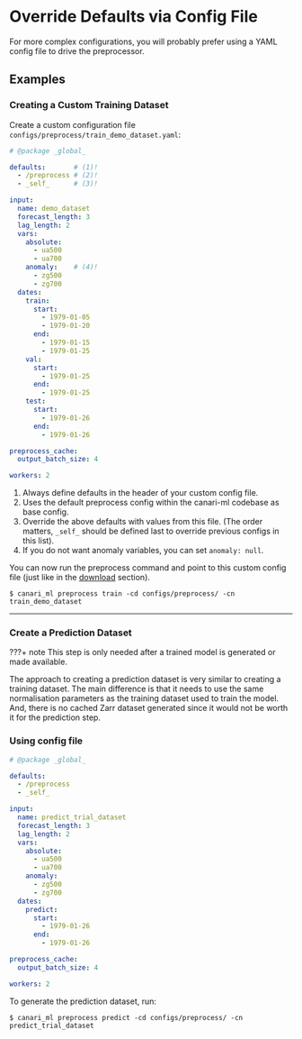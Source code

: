# Override Defaults via Config File

For more complex configurations, you will probably prefer using a YAML config file to drive the preprocessor.

## Examples

### Creating a Custom Training Dataset

Create a custom configuration file `configs/preprocess/train_demo_dataset.yaml`:

``` yaml title="configs/preprocess/train_demo_dataset.yaml" linenums="1"
# @package _global_

defaults:       # (1)!
  - /preprocess # (2)!
  - _self_      # (3)!

input:
  name: demo_dataset
  forecast_length: 3
  lag_length: 2
  vars:
    absolute:
      - ua500
      - ua700
    anomaly:    # (4)!
      - zg500
      - zg700
  dates:
    train:
      start:
        - 1979-01-05
        - 1979-01-20
      end:
        - 1979-01-15
        - 1979-01-25
    val:
      start:
        - 1979-01-25
      end:
        - 1979-01-25
    test:
      start:
        - 1979-01-26
      end:
        - 1979-01-26

preprocess_cache:
  output_batch_size: 4

workers: 2
```

1. Always define defaults in the header of your custom config file.
2. Uses the default preprocess config within the canari-ml codebase as base config.
3. Override the above defaults with values from this file. (The order matters, `_self_` should be defined last to override previous configs in this list).
4. If you do not want anomaly variables, you can set `anomaly: null`.

You can now run the preprocess command and point to this custom config file (just like in the [download](../download/config_file_usage.md#example-override-config-file) section).

``` console
$ canari_ml preprocess train -cd configs/preprocess/ -cn train_demo_dataset
```

---

### Create a Prediction Dataset

???+ note
    This step is only needed after a trained model is generated or made available.

The approach to creating a prediction dataset is very similar to creating a training dataset. The main difference is that it needs to use the same normalisation parameters as the training dataset used to train the model. And, there is no cached Zarr dataset generated since it would not be worth it for the prediction step.

### Using config file

``` yaml title="configs/preprocess/predict_trial_dataset.yaml" linenums="1"
# @package _global_

defaults:
  - /preprocess
  - _self_

input:
  name: predict_trial_dataset
  forecast_length: 3
  lag_length: 2
  vars:
    absolute:
      - ua500
      - ua700
    anomaly:
      - zg500
      - zg700
  dates:
    predict:
      start:
        - 1979-01-26
      end:
        - 1979-01-26

preprocess_cache:
  output_batch_size: 4

workers: 2
```

To generate the prediction dataset, run:

``` console
$ canari_ml preprocess predict -cd configs/preprocess/ -cn predict_trial_dataset
```
